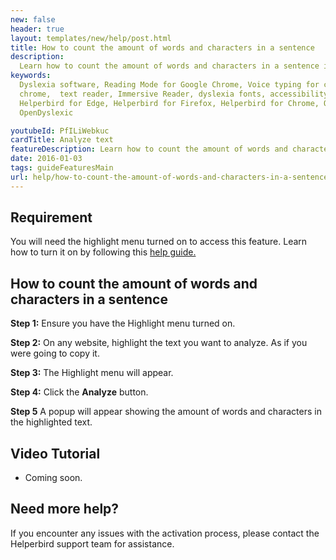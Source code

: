 ```yaml
---
new: false
header: true
layout: templates/new/help/post.html
title: How to count the amount of words and characters in a sentence
description:
  Learn how to count the amount of words and characters in a sentence in Chrome, Firefox and Edge.
keywords:
  Dyslexia software, Reading Mode for Google Chrome, Voice typing for chrome, Text to speech for
  chrome,  text reader, Immersive Reader, dyslexia fonts, accessibility software, dyslexia software,
  Helperbird for Edge, Helperbird for Firefox, Helperbird for Chrome, Opendyslexic for Chrome,
  OpenDyslexic

youtubeId: PfILiWebkuc
cardTitle: Analyze text
featureDescription: Learn how to count the amount of words and characters in a sentence
date: 2016-01-03
tags: guideFeaturesMain
url: help/how-to-count-the-amount-of-words-and-characters-in-a-sentence/
---
```


## Requirement 

You will need the highlight menu turned on to access this feature. Learn how to turn it on by following this [help guide.](/how-to-turn-on-the-highlight-menu-in-helperbird)


## How to count the amount of words and characters in a sentence

**Step 1:** Ensure you have the Highlight menu turned on.

**Step 2:** On any website, highlight the text you want to analyze. As if you were going to copy it.

**Step 3:** The Highlight menu will appear.

**Step 4:** Click the **Analyze** button.

**Step 5** A popup will appear showing the amount of words and characters in the highlighted text.


## Video Tutorial

- Coming soon.

## Need more help?

If you encounter any issues with the activation process, please contact the Helperbird support team for assistance.
